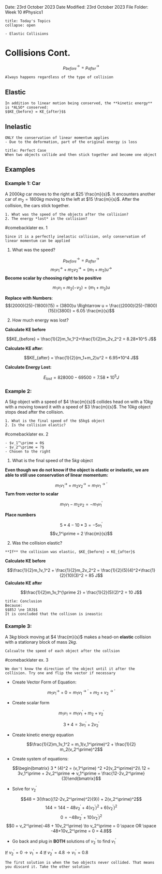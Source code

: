 Date: 23rd October 2023
Date Modified: 23rd October 2023
File Folder: Week 10
#Physics1

```ad-abstract
title: Today's Topics
collapse: open

- Elastic Collisions

```

# Collisions Cont.

$$p^\to_{before} = p^\to_{after}$$

```ad-important
Always happens regardless of the type of collision
```
## Elastic

```ad-summary
In addition to linear motion being conserved, the **kinetic energy** is *ALSO* conserved:
$$KE_{before} = KE_{after}$$
```

## Inelastic

```ad-warning
ONLY the conservation of linear momentum applies
- Due to the deformation, part of the original energy is loss
```

```ad-note
title: Perfect Case
When two objects collide and then stick together and become one object
```

## Examples

### Example 1: Car

A $2000kg$ car moves to the right at $25 \frac{m}{s}$. It encounters another car of $m_2=1800kg$ moving to the left at $15 \frac{m}{s}$. After the collision, the cars stick together. 

```ad-question
1. What was the speed of the objects after the collision?
2. The energy *lost* in the collision?
```

#comebacklater ex. 1

```ad-note
Since it is a perfectly inelastic collision, only conservation of linear momentum can be applied
```

1. What was the speed?

$$p^\to_{before} = p^\to_{after}$$
$$m_1v_1^\to+m_2v_2^\to=(m_1+m_2)u^\to$$
**Become scalar by choosing right to be positive**

$$m_1v_1+m_2(-v_2)=(m_1+m_2)u$$

**Replace with Numbers**:
$$(2000)(25)-(1800)(15) = (3800)u \Rightarrow u = \frac{(2000)(25)-(1800)(15)}{3800} = 6.05 \frac{m}{s}$$

2. How much energy was lost?

**Calculate KE before**

$$KE_{before} = \frac{1}{2}m_1v_1^2+\frac{1}{2}m_2v_2^2 = 8.28*10^5 J$$

**Calculate KE after**:

$$KE_{after} = \frac{1}{2}(m_1+m_2)u^2 = 6.95*10^4 J$$

**Calculate Energy Lost:**

$$E_{lost} = 828000-69500 = 7.58 * 10^5 J$$

### Example 2: 

A $5kg$ object with a speed of $4 \frac{m}{s}$ collides head on with a $10kg$ with a moving toward it with a speed of $3 \frac{m}{s}$. The $10kg$ object stops dead after the collision. 

```ad-question
1. What is the final speed of the $5kg$ object
2. Is the collision elastic?
```

#comebacklater ex. 2

```ad-note
- $v_1^\prime = 0$
- $v_2^\prime = ?$
- Chosen to the right
```

1. What is the final speed of the $5kg$ object

**Even though we do not know if the object is elastic or inelastic, we are able to still use conservation of linear momentum:**

$$m_1v_1^\to+m_2v_2^\to=m_1v_1^{\to\prime}$$
**Turn from vector to scalar**

$$m_1v_1 - m_2v_2 = -m_1v_1^\prime$$

**Place numbers**

$$5 * 4 - 10 * 3 = -5v_1^\prime$$
$$v_1^\prime = 2 \frac{m}{s}$$

2. Was the collision elastic?

```ad-important
**If** the collision was elastic, $KE_{before} = KE_{after}$
```

**Calculate KE before**

$$\frac{1}{2}m_1v_1^2 + \frac{1}{2}m_2v_2^2 = \frac{1}{2}(5)(4)^2+\frac{1}{2}(10)(3)^2 = 85 J$$
**Calculate KE after**

$$\frac{1}{2}m_1v_1^{\prime 2} = \frac{1}{2}(5)(2)^2 = 10 J$$

```ad-summary
title: Conclusion
Because:
$$85J \ne 10J$$
It is concluded that the collison is ineastic
```

### Example 3:

A $3kg$ block moving at $4 \frac{m}{s}$ makes a head-on **elastic** collision with a stationary block of mass $2kg$. 

```ad-question
Calcualte the speed of each object after the collsion
```

#comebacklater ex. 3

```ad-note
We don't know the direction of the object until it after the collision. Try one and flip the vector if necessary
```

- Create Vector Form of Equation:

$$m_1v_1^\to + 0 = m_1v_1^{\to\prime}+m_2+v_2^{\to\prime}$$
- Create scalar form

$$m_1v_1 = m_1v_1^{\prime}+m_2+v_2^{\prime}$$

$$3 * 4 = 3v_1^\prime + 2 v_2^\prime$$

- Create kinetic energy equation

$$\frac{1}{2}m_1v_1^2 = m_1(v_1^\prime)^2 + \frac{1}{2} m_2(v_2^\prime)^2$$

- Create system of equations:

$$\begin{bmatrix} 3 * (4)^2 = (v_1^\prime) ^2 +2(v_2^\prime)^2\\ 12 = 3v_1^\prime + 2v_2^\prime => v_1^\prime = \frac{12-2v_2^\prime}{3}\end{bmatrix}$$

- Solve for $v_2^\prime$

$$48 = 3(\frac{(12-2v_2^\prime)^2}{9}) + 2(v_2^\prime)^2$$
$$144 = 144 - 48v_2^\prime + 4(v_2^\prime)^2 + 6 (v_2^\prime)^2$$
$$0 = -48v_2^\prime + 10(v_2^\prime)^2$$
$$0 = v_2^\prime(-48 + 10v_2^\prime) \to v_2^\prime = 0 \space OR \space -48+10v_2^\prime = 0 = 4.8$$
- Go back and plug in **BOTH** solutions of $v_2^\prime$ to find $v_1^\prime$

If $v_2^\prime = 0 \to v_1^\prime = 4$
If $v_2^\prime = 4.8 \to v_1^\prime = 0.8$

```ad-note
The first solution is when the two objects never collided. That means you discard it. Take the other solution
```

